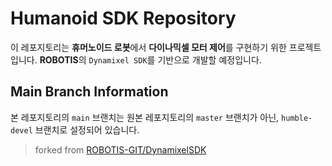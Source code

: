 # Humanoid SDK Repository
이 레포지토리는 **휴머노이드 로봇**에서 **다이나믹셀 모터 제어**를 구현하기 위한 프로젝트입니다. **ROBOTIS**의 `Dynamixel SDK`를 기반으로 개발할 예정입니다.

## Main Branch Information
본 레포지토리의 `main` 브랜치는 원본 레포지토리의 `master` 브랜치가 아닌, `humble-devel` 브랜치로 설정되어 있습니다.
> forked from [ROBOTIS-GIT/DynamixelSDK](https://github.com/ROBOTIS-GIT/DynamixelSDK)

<!--
<img src="http://emanual.robotis.com/assets/images/sw/sdk/dynamixel_sdk/overview/dynamixel_sdk_concept_logo.jpg">

## Dynamixel SDK
The ROBOTIS Dynamixel SDK is a software development kit that provides Dynamixel control functions using packet communication. The API is designed for Dynamixel actuators and Dynamixel-based platforms. For more information on Dynamixel SDK, please refer to the e-manual below.
- [ROBOTIS e-Manual for Dynamixel SDK](http://emanual.robotis.com/docs/en/software/dynamixel/dynamixel_sdk/overview/)

## Supported Programming Languages
DynamixelSDK supports various programming languages.
- **C**: *Dynamic library and source code of this library and examples
- **C#** / **Java** / **MATLAB** / **LabVIEW**: Support based on dynamic library using C language
- **C++**: *Dynamic library and source code of this library and examples
- **Python**: Python module and examples
(* Dynamic library (*.dll, *.so, and *.dylib files) / .dll: dynamic-link library on Windows / .so: shared object on Linux / .dylib: dynamic library on MacOS)

For more information on ROS Packages for Dynamixel SDK, please refer to the ROS wiki pages below.
- http://wiki.ros.org/dynamixel_sdk
- http://wiki.ros.org/dynamixel_workbench
- http://wiki.ros.org/dynamixel_workbench_msgs
-->
